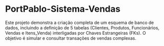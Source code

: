 # PortPablo-Sistema-Vendas
Este projeto demonstra a criação completa de um esquema de banco de dados, incluindo a definição de 5 tabelas (Clientes, Produtos, Funcionários, Vendas e Itens_Venda) interligadas por Chaves Estrangeiras (FKs). O objetivo é simular e consultar transações de vendas complexas.
